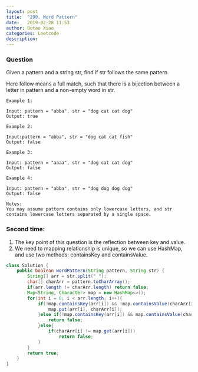 ```yaml
---
layout: post
title:  "290. Word Pattern"
date:   2019-02-28 11:53
author: Botao Xiao
categories: Leetcode
description:
---
```


### Question
Given a pattern and a string str, find if str follows the same pattern.

Here follow means a full match, such that there is a bijection between a letter in pattern and a non-empty word in str.

```
Example 1:

Input: pattern = "abba", str = "dog cat cat dog"
Output: true

Example 2:

Input:pattern = "abba", str = "dog cat cat fish"
Output: false

Example 3:

Input: pattern = "aaaa", str = "dog cat cat dog"
Output: false

Example 4:

Input: pattern = "abba", str = "dog dog dog dog"
Output: false

Notes:
You may assume pattern contains only lowercase letters, and str contains lowercase letters separated by a single space.
```

### Second time:
1. The key point of this question is the reflection between key and value.
2. We need to mapping relationship is unique, so we can use HashMap, and use two methods: containsKey and containsValue.

```Java
class Solution {
    public boolean wordPattern(String pattern, String str) {
        String[] arr = str.split(" ");
        char[] charArr = pattern.toCharArray();
        if(arr.length != charArr.length) return false;
        Map<String, Character> map = new HashMap<>();
        for(int i = 0; i < arr.length; i++){
            if(!map.containsKey(arr[i]) && !map.containsValue(charArr[i])){
                map.put(arr[i], charArr[i]);
            }else if(!map.containsKey(arr[i]) && map.containsValue(charArr[i])){
                return false;
            }else{
                if(charArr[i] != map.get(arr[i]))
                    return false;
            }
        }
        return true;
    }
}
```
